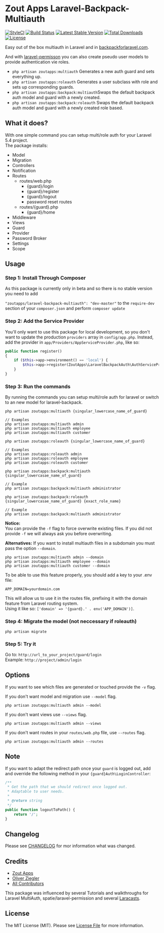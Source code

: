 # Zout Apps Laravel-Backpack-Multiauth

[![StyleCI](https://styleci.io/repos/95968915/shield)](https://styleci.io/repos/95968915)
[![Build Status](https://travis-ci.org/zoutapps/laravel-backpack-multiauth.svg?branch=master)](https://travis-ci.org/zoutapps/laravel-backpack-multiauth)
[![Latest Stable Version](https://poser.pugx.org/zoutapps/laravel-backpack-multiauth/v/stable)](https://packagist.org/packages/zoutapps/laravel-backpack-multiauth)
[![Total Downloads](https://poser.pugx.org/zoutapps/laravel-backpack-multiauth/downloads)](https://packagist.org/packages/zoutapps/laravel-backpack-multiauth)
[![License](https://poser.pugx.org/zoutapps/laravel-backpack-multiauth/license)](https://packagist.org/packages/zoutapps/laravel-backpack-multiauth)

Easy out of the box multiauth in Laravel and in [backpackforlaravel.com](http://backpackforlaravel.com).

And with [laravel-permisson](https://github.com/spatie/laravel-permission) you can also create pseudo user models to provide authentication vie roles.

- `php artisan zoutapps:multiauth` Generates a new auth guard and sets everything up.
- `php artisan zoutapps:roleauth` Generates a user subclass with role and sets up corresponding guards.
- `php artisan zoutapps:backpack:multiauth`Swaps the default backpack auth model and guard with a newly created.
- `php artisan zoutapps:backpack:roleauth` Swaps the default backpack auth model and guard with a newly created role based.


## What it does?
With one simple command you can setup multi/role auth for your Laravel 5.4 project.  
The package installs:
- Model 
- Migration 
- Controllers
- Notification
- Routes
  - routes/web.php
    - {guard}/login
    - {guard}/register
    - {guard}/logout
    - password reset routes
  - routes/{guard}.php
    - {guard}/home
- Middleware
- Views
- Guard
- Provider
- Password Broker
- Settings
- Scope

## Usage

### Step 1: Install Through Composer

As this package is currently only in beta and so there is no stable version you need to add

`"zoutapps/laravel-backpack-multiauth": "dev-master"` to the `require-dev` section of your `composer.json` and perform `composer update`

### Step 2: Add the Service Provider

You'll only want to use this package for local development, so you don't want to update the production `providers` array in `config/app.php`. Instead, add the provider in `app/Providers/AppServiceProvider.php`, like so:

```php
public function register()
{
	if ($this->app->environment() == 'local') {
		$this->app->register(ZoutApps\LaravelBackpackAuth\AuthServiceProvider::class);
	}
}
```

### Step 3: Run the commands

By running the commands you can setup multi/role auth for laravel or switch to an new model for laravel-backpack.

```
php artisan zoutapps:multiauth {singular_lowercase_name_of_guard}

// Examples
php artisan zoutapps:multiauth admin
php artisan zoutapps:multiauth employee
php artisan zoutapps:multiauth customer
```

```
php artisan zoutapps:roleauth {singular_lowercase_name_of_guard}

// Examples
php artisan zoutapps:roleauth admin
php artisan zoutapps:roleauth employee
php artisan zoutapps:roleauth customer
```

```
php artisan zoutapps:backpack:multiauth {singular_lowercasae_name_of_guard}

// Example
php artisan zoutapps:backpack:multiauth administrator
```

```
php artisan zoutapps:backpack:roleauth {singular_lowercasae_name_of_guard} {exact_role_name}

// Example
php artisan zoutapps:backpack:multiauth administrator
```

**Notice:**  
You can provide the `-f` flag to force overwrite existing files. If you did not provide `-f` we will always ask you before overwriting.

**Alternatives:**
If you want to install multiauth files in a subdomain you must pass the option `--domain`.
```
php artisan zoutapps:multiauth admin --domain
php artisan zoutapps:multiauth employee --domain
php artisan zoutapps:multiauth customer --domain
```

To be able to use this feature properly, you should add a key to your .env file:
```
APP_DOMAIN=yourdomain.com
```
This will allow us to use it in the routes file, prefixing it with the domain feature from Laravel routing system.  
Using it like so: `['domain' => '{guard}.' . env('APP_DOMAIN')]`.

### Step 4: Migrate the model (not neccessary if roleauth)

```
php artisan migrate
```

### Step 5: Try it

Go to: `http://url_to_your_project/guard/login`  
Example: `http://project/admin/login`

## Options

If you want to see which files are generated or touched provide the `-v` flag.

If you don't want model and migration use `--model` flag.
```
php artisan zoutapps:multiauth admin --model
```

If you don't want views use `--views` flag.
```
php artisan zoutapps:multiauth admin --views
```

If you don't want routes in your `routes/web.php` file, use `--routes` flag.

```
php artisan zoutapps:multiauth admin --routes
```

## Note
If you want to adapt the redirect path once your `guard` is logged out, add and override the following method in
your `{guard}Auth\LoginController`:

```php
/**
 * Get the path that we should redirect once logged out.
 * Adaptable to user needs.
 *
 * @return string
 */
public function logoutToPath() {
    return '/';
}
```

## Changelog

Please see [CHANGELOG](CHANGELOG.md) for mor information what was changed.

## Credits

- [Zout Apps](http://zoutapps.de)
- [Oliver Ziegler](https://github.com/OliverZiegler)
- [All Contributors](../../contributors)

This package was influenced by several Tutorials and walkthroughs for Laravel MultiAuth, spatie/laravel-permission 
and several [Laracasts](https://laracasts.com).  

## License

The MIT License (MIT). Please see [License File](LICENSE.md) for more information.
